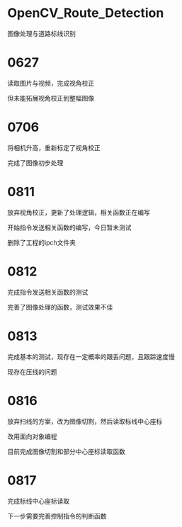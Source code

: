 # OpenCV_Route_Detection
图像处理与道路标线识别

# 0627
读取图片与视频，完成视角校正

但未能拓展视角校正到整幅图像

# 0706
将相机升高，重新标定了视角校正

完成了图像初步处理

# 0811
放弃视角校正，更新了处理逻辑，相关函数正在编写

开始指令发送相关函数的编写，今日暂未测试

删除了工程的ipch文件夹

# 0812
完成指令发送相关函数的测试

完善了图像处理的函数，测试效果不佳

# 0813
完成基本的测试，现存在一定概率的跟丢问题，且跟踪速度慢

现存在压线的问题

# 0816
放弃扫线的方案，改为图像切割，然后读取标线中心座标

改用面向对象编程

目前完成图像切割和部分中心座标读取函数

# 0817
完成标线中心座标读取

下一步需要完善控制指令的判断函数